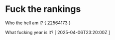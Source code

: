 # Fuck the rankings

Who the hell am I?
{ 22564173 }

What fucking year is it?
[ 2025-04-06T23:20:00Z ]
